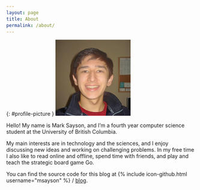```yaml
---
layout: page
title: About
permalink: /about/
---
```


{: #profile-picture }
![alt text](/images/profile_picture.jpg "Profile Picture")

Hello!  My name is Mark Sayson, and I’m a fourth year computer science student at the University of British Columbia.

My main interests are in technology and the sciences, and I enjoy discussing new ideas and working on challenging problems.  In my free time I also like to read online and offline, spend time with friends, and play and teach the strategic board game Go.

You can find the source code for this blog at
{% include icon-github.html username="msayson" %} /
[blog](https://github.com/msayson/blog).
